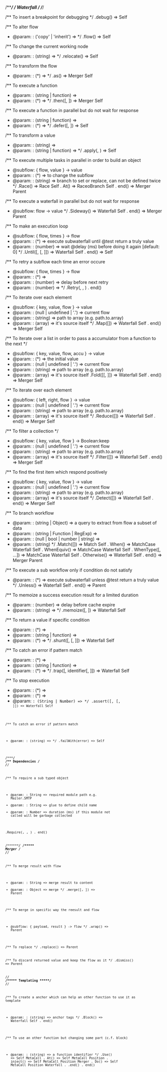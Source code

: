 /*********************/
/**** Waterfall ******/
/*********************/

/** To insert a breakpoint for debugging
 */
.debug() => Self

/** To alter flow
 *    @param: <method>: ('copy' | 'inherit') =>
 */
.flow(<method>) => Self

/** To change the current working node
 *    @param: <location>: (string) =>
 */
.relocate(<location>) => Self

/** To transform the flow
 *    @param: <glue>: (*) =>
 */
.as(<glue>) => Merger Self

/** To execute a function
 *    @param: <identifier>: (string | function) =>
 *    @param: <glue>: (*)                       =>
 */
.then(<identifier>[, <glue>]) => Merger Self

/** To execute a function in parallel but do not wait for response
 *    @param: <identifier>: (string | function) =>
 *    @param: <glue>: (*)                       =>
 */
.defer(<identifier>[, <glue>]) => Self

/** To transform a value
 *    @param: <path>: (string)                  =>
 *    @param: <identifier>: (string | function) =>
 */
.apply(<path>, <identifier>) => Self

/** To execute multiple tasks in parallel in order to build an object
 *    @subflow: { flow, value } -> value
 *    @param: <glue>: (*)      => to change the subflow
 *    @param: <path>: (string) => branch to set or replace, can not be defined twice
 */
.Race(<glue>) => Race Self
.  At(<path>) => RaceoBranch Self
.  end()      => Merger Parent

/** To execute a waterfall in parallel but do not wait for response
 *    @subflow: flow -> value
 */
.Sideway() => Waterfall Self
.  end()   => Merger Parent

/** To make an execution loop
 *    @subflow: { flow, times } -> flow
 *    @param: <test>: (*)       => execute subwaterfall until @test return a truly value
 *    @param: <delay>: (number) => wait @delay (ms) before doing it again [default: 0]
 */
.Until(<test>[, <delay>[, <glue>]]) => Waterfall Self
.  end()                            => Self

/** To retry a subflow each time an error occure
 *    @subflow: { flow, times } -> flow
 *    @param: <test>: (*)       => 
 *    @param: <delay>: (number) => delay before next retry
 *    @param: <count>: (number) => 
 */
.Retry(<number>, <delay>, <test>)
.  end()

/** To iterate over each element
 *    @subflow: { key, value, flow } ->  value
 *    @param: <source>: (null | undefined | '.') => current flow
 *    @param: <source>: (string)                 => path to array (e.g. path.to.array)
 *    @param: <source>: (array)                  => it's source itself
 */
.Map([<source>]) => Waterfall Self
.  end()         => Merger Self

/** To iterate over a list in order to pass a accumulator from a function to the next */
 *    @subflow: { key, value, flow, accu } ->  value
 *    @param: <accu>: (*)                        => the initial value
 *    @param: <source>: (null | undefined | '.') => current flow
 *    @param: <source>: (string)                 => path to array (e.g. path.to.array)
 *    @param: <source>: (array)                  => it's source itself
.Fold([<accu>[, <source>]]) => Waterfall Self
.  end()                    => Merger Self

/** To iterate over each element
 *    @subflow: { left, right, flow } ->  value
 *    @param: <source>: (null | undefined | '.') => current flow
 *    @param: <source>: (string)                 => path to array (e.g. path.to.array)
 *    @param: <source>: (array)                  => it's source itself
 */
.Reduce([<source>]) => Waterfall Self
.  end()            => Merger Self

/** To filter a collection */
 *    @subflow: { key, value, flow } -> Boolean:keep
 *    @param: <source>: (null | undefined | '.') => current flow
 *    @param: <source>: (string)                 => path to array (e.g. path.to.array)
 *    @param: <source>: (array)                  => it's source itself
 */
.Filter([<source>]) => Waterfall Self
.  end()            => Merger Self

/** To find the first item which respond positively
 *    @subflow: { key, value, flow } -> value
 *    @param: <source>: (null | undefined | '.') => current flow
 *    @param: <source>: (string)                 => path to array (e.g. path.to.array)
 *    @param: <source>: (array)                  => it's source itself
 */
.Detect([<source>]) => Waterfall Self
.  end()            => Merger Self

/** To branch workflow
 *    @param: <view>: (string | Object)                => a query to extract from flow a subset of data
 *    @param: <test>: (string | Function | RegExp)     => 
 *    @param: <value>: (null | bool | number | string) => 
 *    @param: <type>: (string)
 */
.Match([<view>])           => Match Self
.  When(<test>)            => MatchCase Waterfall Self
.  WhenEquiv(<value>)      => MatchCase Waterfall Self
.  WhenType(<type>[, ...]) => MatchCase Waterfall Self
.  Otherwise()             => Waterfall Self
.  end()                   => Merger Parent

/** To execute a sub workflow only if condition do not satisfy
 *    @param: <test>: (*) => execute subwaterfall unless @test return a truly value
 */
.Unless(<test>) => Waterfall Self
.  end()        => Parent

/** To memoize a success execution result for a limited duration
 *    @param: <duration>: (number) => delay before cache expire
 *    @param: <key>: (string)      => 
 */
.memoize(<duration>[, <key>]) => Waterfall Self

/** To return a value if specific condition
 *    @param: <test>: (*)                       =>
 *    @param: <identifier>: (string | function) =>
 *    @param: <glue>: (*)                       =>
 */
.shunt(<test>[, <identifier>[, <glue>]]) => Waterfall Self

/** To catch an error if pattern match
 *    @param: <test>: (*)                       =>
 *    @param: <identifier>: (string | function) =>
 *    @param: <glue>: (*)                       =>
 */
.trap(<test>[, identifier[, <glue>]]) => Waterfall Self

/** To stop execution
 *    @param: <test>: (*) =>
 *    @param: <glue>: (*) =>
 *    @param: <code>: (String | Number) =>
 */
.assert(<test>[, <glue>[, <code>]]) => Waterfall Self

/** To catch an error if pattern match
 *    @param: <error>: (string) =>
 */
.failWith(error) => Self

/*******************/
/** Dependencies ***/
/*******************/

/** To require a sub typed object
 *    @param: <module>: String => required module path e.g. Mailer.SMTP
 *    @param: <name>: String => glue to define child name
 *    @param: <lifetime>: Number => duration (ms) if this module not called will be garbage collected

.Require(<module>, <name>, <lifetime>)
.  end()
 
/*******************/
/***** Merger ******/
/*******************/

/** To merge result with flow
 *    @param: <path>: String => merge result to content
 *    @param: <path>: Object => merge 
 */
.merge(<path>[, <glue>]) => Parent

/** To merge in specific way the reesult and flow
 *    @subflow: { payload, result } -> flow
 */
.wrap(<glue>) => Parent

/** To replace
 */
.replace(<path>) => Parent

/** To discard returned value and keep the flow as it
 */
.dismiss() => Parent

/**********************/
/***** Templating *****/
/**********************/

/** To create a anchor which can help an other function to use it as template
 *    @param: <tags>: (string) => anchor tags
 */
.Block(<tags>) => Waterfall Self
.  end()

/** To use an other function but changing some part (c.f. block)
 *    @param: <fqn>: (string) => a function identifier
 */
.Use(<fqn>)         => Self MetaCall
.  At(<tags>)       => Self MetaCall Position
.    inject(<data>) => Self MetaCall Position Merger
.    Do()           => Self MetaCall Position Waterfall
.      .end()
.  end()

